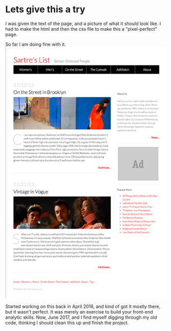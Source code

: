 # Lets give this a try #

I was given the text of the page, and a picture of what it should look like.
I had to make the html and then the css file to make this a "pixel-perfect" page.

So far I am doing fine with it.
![](https://github.com/gokemon/fashion-blog/blob/master/assets/fashion_blog_result.png)

Started working on this back in April 2016, and kind of got it mostly there, but it wasn't perfect. It was merely an exercise to build your front-end analytic skills. 
Now, June 2017, and I find myself digging through my old code, thinking I should clean this up and finish the project.